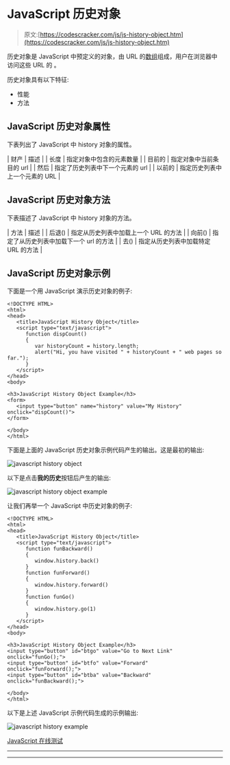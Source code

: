 # JavaScript 历史对象

> 原文:[https://codescracker.com/js/js-history-object.htm](https://codescracker.com/js/js-history-object.htm)

历史对象是 JavaScript 中预定义的对象，由 URL 的[数组](/js/js-arrays.htm)组成，用户在浏览器中访问这些 URL 的 。

历史对象具有以下特征:

*   性能
*   方法

## JavaScript 历史对象属性

下表列出了 JavaScript 中 history 对象的属性。

| 财产 | 描述 |
| 长度 | 指定对象中包含的元素数量 |
| 目前的 | 指定对象中当前条目的 url |
| 然后 | 指定了历史列表中下一个元素的 url |
| 以前的 | 指定历史列表中上一个元素的 URL |

## JavaScript 历史对象方法

下表描述了 JavaScript 中 history 对象的方法。

| 方法 | 描述 |
| 后退() | 指定从历史列表中加载上一个 URL 的方法 |
| 向前() | 指定了从历史列表中加载下一个 url 的方法 |
| 去() | 指定从历史列表中加载特定 URL 的方法 |

## JavaScript 历史对象示例

下面是一个用 JavaScript 演示历史对象的例子:

```
<!DOCTYPE HTML>
<html>
<head>
   <title>JavaScript History Object</title>
   <script type="text/javascript">
      function dispCount()
      {
         var historyCount = history.length;
         alert("Hi, you have visited " + historyCount + " web pages so far.");
      }
   </script>
</head>
<body>

<h3>JavaScript History Object Example</h3>
<form>
   <input type="button" name="history" value="My History" onclick="dispCount()">
</form>

</body>
</html>
```

下面是上面的 JavaScript 历史对象示例代码产生的输出。这是最初的输出:

![javascript history object](../Images/087a3198c70ffc01939111a2b73bf0e1.png)

以下是点击**我的历史**按钮后产生的输出:

![javascript history object example](../Images/ef0edddd1c55787005be3cb3d5a5625c.png)

让我们再举一个 JavaScript 中历史对象的例子:

```
<!DOCTYPE HTML>
<html>
<head>
   <title>JavaScript History Object</title>
   <script type="text/javascript">
      function funBackward()
      {
         window.history.back()
      }
      function funForward()
      {
         window.history.forward()
      }
      function funGo()
      {
         window.history.go(1)
      }
   </script>
</head>
<body>

<h3>JavaScript History Object Example</h3>
<input type="button" id="btgo" value="Go to Next Link" onclick="funGo();">
<input type="button" id="btfo" value="Forward" onclick="funForward();">
<input type="button" id="btba" value="Backward" onclick="funBackward();">

</body>
</html>
```

以下是上述 JavaScript 示例代码生成的示例输出:

![javascript history example](../Images/5e10f1807a4ef6576fa0bd1807502135.png)

[JavaScript 在线测试](/exam/showtest.php?subid=6)

* * *

* * *